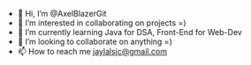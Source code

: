 - 👋 Hi, I’m @AxelBlazerGit
- 👀 I’m interested in collaborating on projects =)
- 🌱 I’m currently learning Java for DSA, Front-End for Web-Dev
- 💞️ I’m looking to collaborate on anything =)
- 📫 How to reach me jaylalsjc@gmail.com

<!---
AxelBlazerGit/AxelBlazerGit is a ✨ special ✨ repository because its `README.md` (this file) appears on your GitHub profile.
You can click the Preview link to take a look at your changes.
--->
